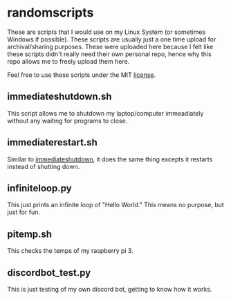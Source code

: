 # randomscripts
These are scripts that I would use on my Linux System (or sometimes Windows if possible).
These scripts are usually just a one time upload for archival/sharing purposes.
These were uploaded here because I felt like these scripts didn't really need their own personal repo,
hence why this repo allows me to freely upload them here. 

Feel free to use these scripts under the MIT [license](LICENSE).

immediateshutdown.sh
--------------------

This script allows me to shutdown my laptop/computer immeadiately without any waiting for programs
to close.

immediaterestart.sh
--------------------

Similar to [immediateshutdown](immediateshutdown.sh), it does the same thing excepts it restarts instead
of shutting down.

infiniteloop.py
--------------

This just prints an infinite loop of "Hello World." This means no purpose, but just for fun.

pitemp.sh
---------

This checks the temps of my raspberry pi 3.


discordbot_test.py
------------------

This is just testing of my own discord bot, getting to know how it works. 